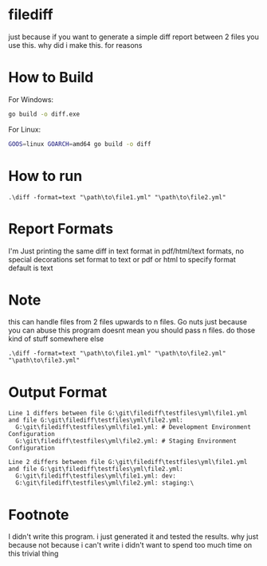 # filediff
just because
if you want to generate a simple diff report between 2 files you use this.
why did i make this. for reasons

# How to Build
For Windows:
```cmd
go build -o diff.exe
```

For Linux:
```bash
GOOS=linux GOARCH=amd64 go build -o diff
```
# How to run
```
.\diff -format=text "\path\to\file1.yml" "\path\to\file2.yml"
```

# Report Formats
I'm Just printing the same diff in text format in pdf/html/text formats, no special decorations
set format to text or pdf or html to specify format
default is text

# Note
this can handle files from 2 files upwards to n files. Go nuts
just because you can abuse this program doesnt mean you should pass n files. do those kind of stuff somewhere else
```
.\diff -format=text "\path\to\file1.yml" "\path\to\file2.yml" "\path\to\file3.yml"
```

# Output Format
```
Line 1 differs between file G:\git\filediff\testfiles\yml\file1.yml and file G:\git\filediff\testfiles\yml\file2.yml:
  G:\git\filediff\testfiles\yml\file1.yml: # Development Environment Configuration
  G:\git\filediff\testfiles\yml\file2.yml: # Staging Environment Configuration

Line 2 differs between file G:\git\filediff\testfiles\yml\file1.yml and file G:\git\filediff\testfiles\yml\file2.yml:
  G:\git\filediff\testfiles\yml\file1.yml: dev:
  G:\git\filediff\testfiles\yml\file2.yml: staging:\
```

# Footnote
I didn't write this program. i just generated it and tested the results.
why
just because
not because i can't write
i didn't want to spend too much time on this trivial thing